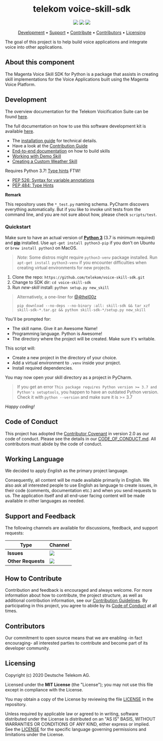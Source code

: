 <h1 align="center">
    telekom voice-skill-sdk
</h1>

<p align="center">
    <a href="https://github.com/telekom/voice-skill-sdk/commits/" title="Last Commit"><img src="https://img.shields.io/github/last-commit/telekom/voice-skill-sdk?style=flat"></a>
    <a href="https://github.com/telekom/voice-skill-sdk/issues" title="Open Issues"><img src="https://img.shields.io/github/issues/telekom/voice-skill-sdk?style=flat"></a>
    <a href="https://github.com/telekom/voice-skill-sdk/blob/master/LICENSE" title="License"><img src="https://img.shields.io/badge/License-MIT-green.svg?style=flat"></a>
</p>

<p align="center">
  <a href="#development">Development</a> •
  <a href="#support-and-feedback">Support</a> •
  <a href="#how-to-contribute">Contribute</a> •
  <a href="#contributors">Contributors</a> •
  <a href="#licensing">Licensing</a>
</p>

The goal of this project is to help build voice applications and integrate voice into other applications.

## About this component

The Magenta Voice Skill SDK for Python is a package that assists in creating skill implementations for the Voice Applications built using the Magenta Voice Platform.

## Development

The overview documentation for the Telekom Voicification Suite can be found [here](docs/tvs.md).

The full documentation on how to use this software development kit is available [here](docs/README.md).

- The [installation guide](docs/install.md) for technical details. 
- Have a look at the [Contribution Guide](CONTRIBUTING.md)
- [End-to-end documentation](docs/external_developers.md) on how to build skills
- [Working with Demo Skill](docs/articles/demo_skill.md)
- [Creating a Custom Weather Skill](docs/articles/weather_skill.md)

Requires Python 3.7! [Type hints](https://docs.python.org/3/library/typing.html) FTW!
* [PEP 526: Syntax for variable annotations](https://docs.python.org/3.6/whatsnew/3.6.html#whatsnew36-pep526)
* [PEP 484: Type Hints](https://docs.python.org/3.5/whatsnew/3.5.html#whatsnew-pep-484)

**Remark**

This repository uses the `*_test.py` naming schema. PyCharm discovers everything automatically. But if you like to invoke unit tests from the command line, and you are not sure about how, please check `scripts/test`.

### Quickstart

Make sure to have an actual version of <a href="https://docs.python.org/3/">**Python 3**</a> (3.7 is minimum required)
and <a href="https://pip.pypa.io/en/stable/">**pip**</a> installed. Use
`apt-get install python3-pip` if you don't on Ubuntu or `brew install python3` on MacOS.

> _Note:_ Some distros might require `python3-venv` package installed.
> Run `apt-get install python3-venv` if you encounter difficulties when creating virtual environments for new projects. 

1. Clone the repo: `https://github.com/telekom/voice-skill-sdk.git`
2. Change to SDK dir: `cd voice-skill-sdk`
3. Run *new-skill* install:  `python setup.py new_skill`

> Alternatively, a one-liner for [@4thel00z](https://github.com/4thel00z)
>
> `pip download --no-deps --no-binary :all: skill-sdk && tar xzf skill-sdk-*.tar.gz && python skill-sdk-*/setup.py new_skill`
>


You'll be prompted for:
- The skill name. Give it an Awesome Name! 
- Programming language. Python is Awesome!
- The directory where the project will be created. Make sure it's writable. 

This script will:
- Create a new project in the directory of your choice.
- Add a virtual environment to `.venv` inside your project.
- Install required dependencies.
 
You may now open your skill directory as a project in PyCharm. 

> If you get an error `This package requires Python version >= 3.7 and Python's setuptools`, you happen to have an outdated Python version.
> Check it with `python --version` and make sure it is >= 3.7

*Happy coding!*

## Code of Conduct

This project has adopted the [Contributor Covenant](https://www.contributor-covenant.org/) in version 2.0 as our code of conduct. Please see the details in our [CODE_OF_CONDUCT.md](CODE_OF_CONDUCT.md). All contributors must abide by the code of conduct.

## Working Language

We decided to apply _English_ as the primary project language.  

Consequently, all content will be made available primarily in English. We also ask all interested people to use English as language to create issues, in their code (comments, documentation etc.) and when you send requests to us. The application itself and all end-user facing content will be made available in other languages as needed.

## Support and Feedback
The following channels are available for discussions, feedback, and support requests:

| Type                     | Channel                                                |
| ------------------------ | ------------------------------------------------------ |
| **Issues**   | <a href="https://github.com/telekom/voice-skill-sdk/issues/new/choose" title="General Discussion"><img src="https://img.shields.io/github/issues/telekom/voice-skill-sdk?style=flat-square"></a> </a>   |
| **Other Requests**    | <a href="mailto:opensource@telekom.de" title="Email Open Source Team"><img src="https://img.shields.io/badge/email-Open%20Source%20Team-green?logo=mail.ru&style=flat-square&logoColor=white"></a>   |

## How to Contribute

Contribution and feedback is encouraged and always welcome. For more information about how to contribute, the project structure, as well as additional contribution information, see our [Contribution Guidelines](./CONTRIBUTING.md). By participating in this project, you agree to abide by its [Code of Conduct](./CODE_OF_CONDUCT.md) at all times.

## Contributors

Our commitment to open source means that we are enabling -in fact encouraging- all interested parties to contribute and become part of its developer community.

## Licensing

Copyright (c) 2020 Deutsche Telekom AG.

Licensed under the **MIT License** (the "License"); you may not use this file except in compliance with the License.

You may obtain a copy of the License by reviewing the file [LICENSE](./LICENSE) in the repository.

Unless required by applicable law or agreed to in writing, software distributed under the License is distributed on an "AS IS" BASIS, WITHOUT WARRANTIES OR CONDITIONS OF ANY KIND, either express or implied. See the [LICENSE](./LICENSE) for the specific language governing permissions and limitations under the License.
